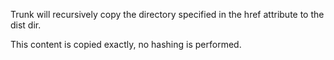 Trunk will recursively copy the directory specified in the href attribute to the dist dir. 

This content is copied exactly, no hashing is performed.

